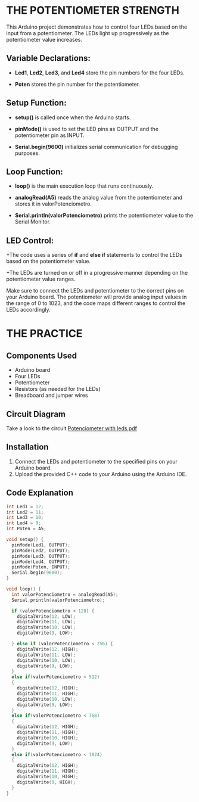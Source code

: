 # **THE POTENTIOMETER STRENGTH**

This Arduino project demonstrates how to control four LEDs based on the input from a potentiometer. The LEDs light up progressively as the potentiometer value increases.

## Variable Declarations:


+ **Led1**, **Led2**, **Led3**, and **Led4** store the pin numbers for the four LEDs.

+ **Poten** stores the pin number for the potentiometer.

## Setup Function:


+ **setup()** is called once when the Arduino starts.

+ **pinMode()** is used to set the LED pins as OUTPUT and the potentiometer pin as INPUT.

+ **Serial.begin(9600)** initializes serial communication for debugging purposes.

## Loop Function:


+ **loop()** is the main execution loop that runs continuously.

+ **analogRead(A5)** reads the analog value from the potentiometer and stores it in valorPotenciometro.

+ **Serial.println(valorPotenciometro)** prints the potentiometer value to the Serial Monitor.

## LED Control:


+The code uses a series of **if** and **else if** statements to control the LEDs based on the potentiometer value.

+The LEDs are turned on or off in a progressive manner depending on the potentiometer value ranges.

Make sure to connect the LEDs and potentiometer to the correct pins on your Arduino board. The potentiometer will provide analog input values in the range of 0 to 1023, and the code maps different ranges to control the LEDs accordingly.



# THE PRACTICE

## Components Used

- Arduino board
- Four LEDs
- Potentiometer
- Resistors (as needed for the LEDs)
- Breadboard and jumper wires

## Circuit Diagram

Take a look to the circuit [Potenciometer with leds.pdf](https://github.com/IbaiMontero/Robotics/files/13703610/Potenciometer.with.leds.pdf)
 

## Installation

1. Connect the LEDs and potentiometer to the specified pins on your Arduino board.
2. Upload the provided C++ code to your Arduino using the Arduino IDE.

## Code Explanation

```cpp
int Led1 = 12;
int Led2 = 11;
int Led3 = 10;
int Led4 = 9;
int Poten = A5;

void setup() {
  pinMode(Led1, OUTPUT);
  pinMode(Led2, OUTPUT);
  pinMode(Led3, OUTPUT);
  pinMode(Led4, OUTPUT);
  pinMode(Poten, INPUT);
  Serial.begin(9600);
}

void loop() {
  int valorPotenciometro = analogRead(A5);
  Serial.println(valorPotenciometro);

  if (valorPotenciometro < 128) {
    digitalWrite(12, LOW);
    digitalWrite(11, LOW);
    digitalWrite(10, LOW);
    digitalWrite(9, LOW);

  } else if (valorPotenciometro < 256) {
    digitalWrite(12, HIGH);
  	digitalWrite(11, LOW);
  	digitalWrite(10, LOW);
  	digitalWrite(9, LOW);
  }
  else if(valorPotenciometro < 512)
  {  
  	digitalWrite(12, HIGH);
  	digitalWrite(11, HIGH);
  	digitalWrite(10, LOW);
  	digitalWrite(9, LOW);
  }
  else if(valorPotenciometro < 768)
  {  
  	digitalWrite(12, HIGH);
  	digitalWrite(11, HIGH);
  	digitalWrite(10, HIGH);
  	digitalWrite(9, LOW);
  }
  else if(valorPotenciometro < 1024)
  {  
  	digitalWrite(12, HIGH);
  	digitalWrite(11, HIGH);
  	digitalWrite(10, HIGH);
  	digitalWrite(9, HIGH);
  }
}

